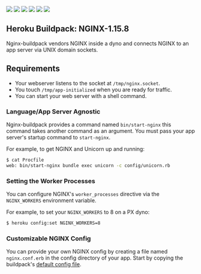 [![](https://img.shields.io/badge/nginx-1.15.8-009688.svg)](https://nginx.org/) [![](https://img.shields.io/badge/openssl-1.1.1a-009688.svg)](https://www.openssl.org/) [![](https://img.shields.io/badge/zlib-1.2.11-009688.svg)](https://www.zlib.net/) [![](https://img.shields.io/badge/pcre-8.42-009688.svg)](https://www.pcre.org/) [![](https://img.shields.io/badge/head--more-0.33-009688.svg)](https://github.com/openresty/headers-more-nginx-module) [![](https://img.shields.io/badge/head--more-1.2.1-009688.svg)](https://github.com/arut/nginx-rtmp-module)
## Heroku Buildpack: NGINX-1.15.8
Nginx-buildpack vendors NGINX inside a dyno and connects NGINX to an app server via UNIX domain sockets.

## Requirements
* Your webserver listens to the socket at `/tmp/nginx.socket`.
* You touch `/tmp/app-initialized` when you are ready for traffic.
* You can start your web server with a shell command.

### Language/App Server Agnostic
Nginx-buildpack provides a command named `bin/start-nginx` this command takes another command as an argument. You must pass your app server's startup command to `start-nginx`.

For example, to get NGINX and Unicorn up and running:

```bash
$ cat Procfile
web: bin/start-nginx bundle exec unicorn -c config/unicorn.rb
```

### Setting the Worker Processes
You can configure NGINX's `worker_processes` directive via the
`NGINX_WORKERS` environment variable.

For example, to set your `NGINX_WORKERS` to 8 on a PX dyno:

```bash
$ heroku config:set NGINX_WORKERS=8
```

### Customizable NGINX Config
You can provide your own NGINX config by creating a file named `nginx.conf.erb` in the config directory of your app. Start by copying the buildpack's [default config file](config/nginx.conf.erb).
